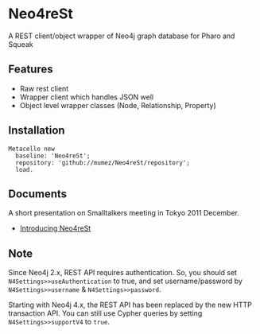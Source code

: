 # Neo4reSt
A REST client/object wrapper of Neo4j graph database for Pharo and Squeak

## Features

- Raw rest client
- Wrapper client which handles JSON well
- Object level wrapper classes (Node, Relationship, Property)


## Installation

```smalltalk
Metacello new
  baseline: 'Neo4reSt';
  repository: 'github://mumez/Neo4reSt/repository';
  load.
```

## Documents

A short presentation on Smalltalkers meeting in Tokyo 2011 December.
- [Introducing Neo4reSt](https://drive.google.com/file/d/0B-QQfEn6pNsXTzF3UnBZWHA3ZW8/view?usp=sharing)

## Note

Since Neo4j 2.x, REST API requires authentication. So, you should set `N4Settings>>useAuthentication` to true, and set username/password by `N4Settings>>username` & `N4Settings>>password`.

Starting with Neo4j 4.x, the REST API has been replaced by the new HTTP transaction API. You can still use Cypher queries by setting `N4Settings>>supportV4` to `true`.
